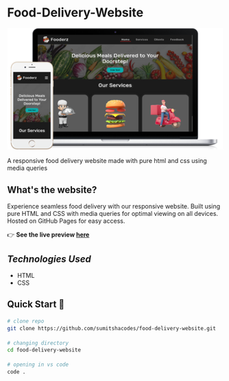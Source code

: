 # Food-Delivery-Website

![screenshot of food delivery website](./images/screenshot.png)

A responsive food delivery website made with pure html and css using media queries

## **What's the website?**

Experience seamless food delivery with our responsive website. Built using pure HTML and CSS with media queries for optimal viewing on all devices. Hosted on GitHub Pages for easy access.

👉 **See the live preview [here](https://sumitshacodes.github.io/food-delivery-website/)**


## *Technologies Used*

- HTML
- CSS

## **Quick Start 🚀**

```bash
# clone repo
git clone https://github.com/sumitshacodes/food-delivery-website.git

# changing directory
cd food-delivery-website

# opening in vs code
code .
```